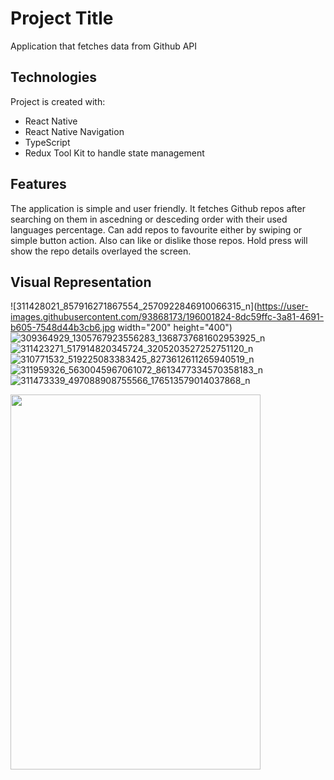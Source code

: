 # Project Title

Application that fetches data from Github API

## Technologies

Project is created with:

- React Native
- React Native Navigation
- TypeScript
- Redux Tool Kit to handle state management

## Features

The application is simple and user friendly. It fetches Github repos after searching on them in ascedning or desceding order with their used languages percentage. Can add repos to favourite either by swiping or simple button action. Also can like or dislike those repos. Hold press will show the repo details overlayed the screen.

## Visual Representation

![311428021_857916271867554_2570922846910066315_n](https://user-images.githubusercontent.com/93868173/196001824-8dc59ffc-3a81-4691-b605-7548d44b3cb6.jpg width="200" height="400")
![309364929_1305767923556283_1368737681602953925_n](https://user-images.githubusercontent.com/93868173/196001713-d73dc9bc-f256-49eb-b52d-e2dd42589c6a.jpg)
![311423271_517914820345724_3205203527252751120_n](https://user-images.githubusercontent.com/93868173/196001742-b3bbf0a5-3376-4a9b-a23c-b200fe52af6e.jpg)
![310771532_519225083383425_8273612611265940519_n](https://user-images.githubusercontent.com/93868173/196001746-9b990caf-6686-450e-a79a-9f27b8394d12.jpg)
![311959326_5630045967061072_8613477334570358183_n](https://user-images.githubusercontent.com/93868173/196001758-ac86be01-75b6-4606-b620-963113c6f9a4.jpg)
![311473339_497088908755566_176513579014037868_n](https://user-images.githubusercontent.com/93868173/196001776-569bc01c-b608-43ea-96f0-d35481e34861.jpg)


<img src="https://user-images.githubusercontent.com/93868173/196001776-569bc01c-b608-43ea-96f0-d35481e34861.jpg" data-canonical-src="https://user-images.githubusercontent.com/93868173/196001776-569bc01c-b608-43ea-96f0-d35481e34861.jpg" width="400" height="600" />
